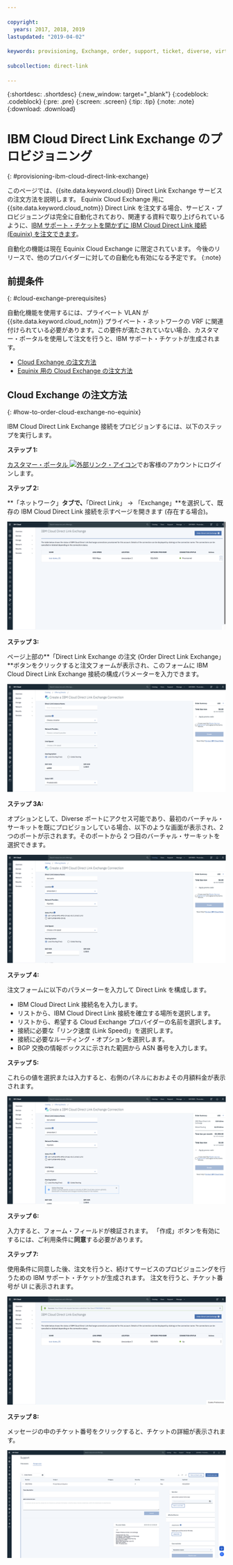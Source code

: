 ```yaml
---

copyright:
  years: 2017, 2018, 2019
lastupdated: "2019-04-02"

keywords: provisioning, Exchange, order, support, ticket, diverse, virtual circuit, parameters, Terms and Conditions

subcollection: direct-link

---
```


{:shortdesc: .shortdesc}
{:new_window: target="_blank"}
{:codeblock: .codeblock}
{:pre: .pre}
{:screen: .screen}
{:tip: .tip}
{:note: .note}
{:download: .download}

# IBM Cloud Direct Link Exchange のプロビジョニング
{: #provisioning-ibm-cloud-direct-link-exchange}

このページでは、{{site.data.keyword.cloud}} Direct Link Exchange サービスの注文方法を説明します。 Equinix Cloud Exchange 用に {{site.data.keyword.cloud_notm}} Direct Link を注文する場合、サービス・プロビジョニングは完全に自動化されており、関連する資料で取り上げられているように、[IBM サポート・チケットを開かずに IBM Cloud Direct Link 接続 (Equinix) を注文できます](/docs/infrastructure/direct-link?topic=direct-link-provisioning-ibm-cloud-direct-link-exchange-for-equinix)。

自動化の機能は現在 Equinix Cloud Exchange に限定されています。 今後のリリースで、他のプロバイダーに対しての自動化も有効になる予定です。
{:note}

## 前提条件
{: #cloud-exchange-prerequisites}

自動化機能を使用するには、プライベート VLAN が {{site.data.keyword.cloud_notm}} プライベート・ネットワークの VRF に関連付けられている必要があります。この要件が満たされていない場合、カスタマー・ポータルを使用して注文を行うと、IBM サポート・チケットが生成されます。

 * [Cloud Exchange の注文方法](#how-to-order-cloud-exchange-no-equinix)
 * [Equinix 用の Cloud Exchange の注文方法](/docs/infrastructure/direct-link?topic=direct-link-provisioning-ibm-cloud-direct-link-exchange-for-equinix)

## Cloud Exchange の注文方法
{: #how-to-order-cloud-exchange-no-equinix}

IBM Cloud Direct Link Exchange 接続をプロビジョンするには、以下のステップを実行します。

**ステップ 1:**

[カスタマー・ポータル ![外部リンク・アイコン](../../icons/launch-glyph.svg "外部リンク・アイコン")](https://cloud.ibm.com/)でお客様のアカウントにログインします。

**ステップ 2:**

**「ネットワーク」**タブで、**「Direct Link」 -> 「Exchange」**を選択して、既存の IBM Cloud Direct Link 接続を示すページを開きます (存在する場合)。

![ステップ 2](/images/pup_exchange_list.png)

**ステップ 3:**

ページ上部の**「Direct Link Exchange の注文 (Order Direct Link Exchange」**ボタンをクリックすると注文フォームが表示され、このフォームに IBM Cloud Direct Link Exchange 接続の構成パラメーターを入力できます。

![ステップ 3](/images/pup_exchange_create_default.png)

**ステップ 3A:**

オプションとして、Diverse ポートにアクセス可能であり、最初のバーチャル・サーキットを既にプロビジョンしている場合、以下のような画面が表示され、2 つのポートが示されます。そのポートから 2 つ目のバーチャル・サーキットを選択できます。

![2 つのポートのイメージ](/images/pup_exchange_create_ports.png)

**ステップ 4:**

注文フォームに以下のパラメーターを入力して Direct Link を構成します。
  * IBM Cloud Direct Link 接続名を入力します。
  * リストから、IBM Cloud Direct Link 接続を確立する場所を選択します。
  * リストから、希望する Cloud Exchange プロバイダーの名前を選択します。
  * 接続に必要な「リンク速度 (Link Speed)」を選択します。
  * 接続に必要なルーティング・オプションを選択します。
  * BGP 交換の情報ボックスに示された範囲から ASN 番号を入力します。

**ステップ 5:**

これらの値を選択または入力すると、右側のパネルにおおよその月額料金が表示されます。

![ステップ 4-5](/images/pup_exchange_create_prices.png)

**ステップ 6:**

入力すると、フォーム・フィールドが検証されます。
「作成」ボタンを有効にするには、ご利用条件に**同意**する必要があります。

**ステップ 7:**

使用条件に同意した後、注文を行うと、続けてサービスのプロビジョニングを行うための IBM サポート・チケットが生成されます。 注文を行うと、チケット番号が UI に表示されます。 

![ステップ NE1](/images/pup_exchange_ticket_notification.png)

**ステップ 8:**

メッセージの中のチケット番号をクリックすると、チケットの詳細が表示されます。

![ステップ NE2](/images/pup_exchange_ticket_details.png)
